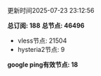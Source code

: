 更新时间2025-07-23 23:12:56

**总订阅: 188**
**总节点: 46496**
- vless节点: 21504
- hysteria2节点: 9

**google ping有效节点: 18**
